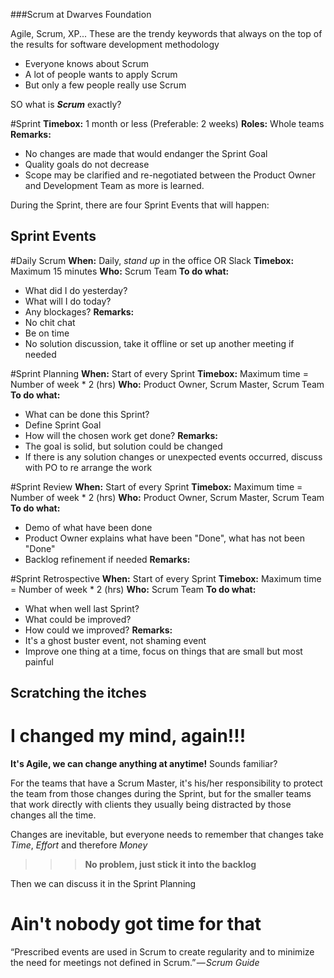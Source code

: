
###Scrum at Dwarves Foundation

Agile, Scrum, XP... These are the trendy keywords that always on the top of the results for software development methodology

- Everyone knows about Scrum
- A lot of people wants to apply Scrum
- But only a few people really use Scrum

SO what is ***Scrum*** exactly?


#Sprint
**Timebox:** 1 month or less (Preferable: 2 weeks)
**Roles:** Whole teams
**Remarks:**
- No changes are made that would endanger the Sprint Goal
- Quality goals do not decrease
- Scope may be clarified and re-negotiated between the Product Owner and Development Team as more is learned.

During the Sprint, there are four Sprint Events that will happen:

## Sprint Events
#Daily Scrum
**When:** Daily, *stand up* in the office OR Slack
**Timebox:** Maximum 15 minutes
**Who:** Scrum Team
**To do what:**
- What did I do yesterday?
- What will I do today?
- Any blockages?
**Remarks:**
- No chit chat
- Be on time
- No solution discussion, take it offline or set up another meeting if needed

#Sprint Planning
**When:** Start of every Sprint
**Timebox:** Maximum time = Number of week * 2 (hrs)
**Who:** Product Owner, Scrum Master, Scrum Team
**To do what:**
- What can be done this Sprint?
- Define Sprint Goal
- How will the chosen work get done?
**Remarks:**
- The goal is solid, but solution could be changed
- If there is any solution changes or unexpected events occurred, discuss with PO to re arrange the work

#Sprint Review
**When:** Start of every Sprint
**Timebox:** Maximum time = Number of week * 2 (hrs)
**Who:** Product Owner, Scrum Master, Scrum Team
**To do what:**
- Demo of what have been done
- Product Owner explains what have been "Done", what has not been "Done"
- Backlog refinement if needed
**Remarks:**

#Sprint Retrospective
**When:** Start of every Sprint
**Timebox:** Maximum time = Number of week * 2 (hrs)
**Who:** Scrum Team
**To do what:**
- What when well last Sprint?
- What could be improved?
- How could we improved?
**Remarks:**
- It's a ghost buster event, not shaming event
- Improve one thing at a time, focus on things that are small but most painful


## Scratching the itches
# I changed my mind, again!!!
**It's Agile, we can change anything at anytime!** Sounds familiar?

For the teams that have a Scrum Master, it's his/her responsibility to protect the team from those changes during the Sprint, but for the smaller teams that work directly with clients they usually being distracted by those changes all the time.

Changes are inevitable, but everyone needs to remember that changes take *Time*, *Effort* and therefore *Money*

>>>**No problem, just stick it into the backlog**

Then we can discuss it in the Sprint Planning

# Ain't nobody got time for that
“Prescribed events are used in Scrum to create regularity and to minimize the need for meetings not defined in Scrum.” — *Scrum Guide*
